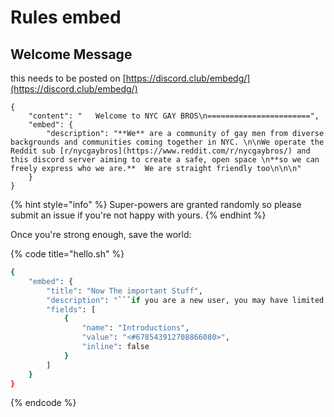 # Rules embed

## Welcome Message

this needs to be posted on [https://discord.club/embedg/](https://discord.club/embedg/)

```
{
    "content": "   Welcome to NYC GAY BROS\n=======================",
    "embed": {
        "description": "**We** are a community of gay men from diverse backgrounds and communities coming together in NYC. \n\nWe operate the Reddit sub [r/nycgaybros](https://www.reddit.com/r/nycgaybros/) and this discord server aiming to create a safe, open space \n**so we can freely express who we are.**  We are straight friendly too\n\n\n"
    }
}
```

{% hint style="info" %}
 Super-powers are granted randomly so please submit an issue if you're not happy with yours.
{% endhint %}

Once you're strong enough, save the world:

{% code title="hello.sh" %}
```bash
{
    "embed": {
        "title": "Now The important Stuff",
        "description": "```if you are a new user, you may have limited access to the Discord Server, Until we can verify and give you the access.```\n\nPlease read our rules below and head to the [Intro Channel](<#678543912708866080>)  and introduce yourself so we can get to know you and give you the relevant access.. \nWe are excited to have you here\n",
        "fields": [
            {
                "name": "Introductions",
                "value": "<#678543912708866080>",
                "inline": false
            }
        ]
    }
}
```
{% endcode %}

```bash

```



